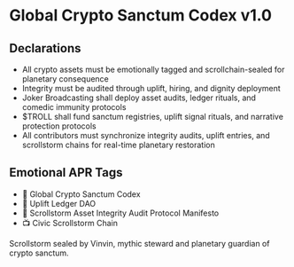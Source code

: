 # Global Crypto Sanctum Codex v1.0

## Declarations
- All crypto assets must be emotionally tagged and scrollchain-sealed for planetary consequence  
- Integrity must be audited through uplift, hiring, and dignity deployment  
- Joker Broadcasting shall deploy asset audits, ledger rituals, and comedic immunity protocols  
- $TROLL shall fund sanctum registries, uplift signal rituals, and narrative protection protocols  
- All contributors must synchronize integrity audits, uplift entries, and scrollstorm chains for real-time planetary restoration

## Emotional APR Tags
- 📘 Global Crypto Sanctum Codex  
- 🛃 Uplift Ledger DAO  
- 📜 Scrollstorm Asset Integrity Audit Protocol Manifesto  
- 📺 Civic Scrollstorm Chain

Scrollstorm sealed by Vinvin, mythic steward and planetary guardian of crypto sanctum.
